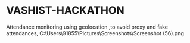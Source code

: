 # VASHIST-HACKATHON
Attendance monitoring using geolocation ,to avoid proxy and fake attendances,
C:\Users\91855\Pictures\Screenshots\Screenshot (56).png
